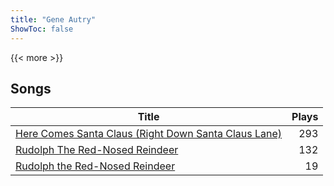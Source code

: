 ```yaml
---
title: "Gene Autry"
ShowToc: false
---
```


{{< more >}}

## Songs
Title | Plays 
----- | -----: 
[Here Comes Santa Claus (Right Down Santa Claus Lane)](/songs/here-comes-santa-claus-right-down-santa-claus-lane) | 293
[Rudolph The Red-Nosed Reindeer](/songs/rudolph-the-red-nosed-reindeer) | 132
[Rudolph the Red-Nosed Reindeer](/songs/rudolph-the-red-nosed-reindeer) | 19

